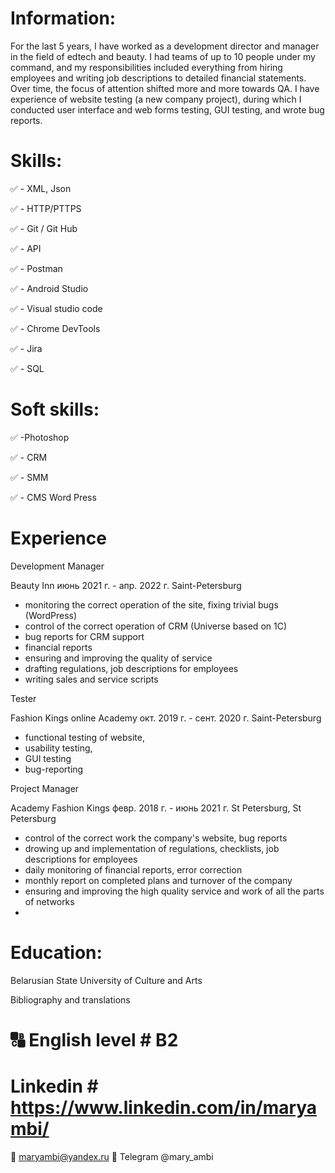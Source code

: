 # Information: #
For the last 5 years, I have worked as a development director and manager in the field of edtech and beauty. I had teams of up to 10 people under my command, and my responsibilities included everything from hiring employees and writing job descriptions to detailed financial statements. Over time, the focus of attention shifted more and more towards QA.
I have experience of website testing (a new company project), during which I conducted user interface and web forms testing, GUI testing, and wrote bug reports.

# Skills: #
✅ - XML, Json

✅ - HTTP/PTTPS

✅ - Git / Git Hub

✅ - API 

✅ - Postman

✅ - Android Studio

✅ - Visual studio code

✅ - Chrome DevTools

✅ - Jira

✅ - SQL

# Soft skills: #

✅ -Photoshop

✅ - CRM

✅ - SMM

✅ - CMS Word Press

# Experience #


Development Manager

Beauty Inn
июнь 2021 г. - апр. 2022 г. 
Saint-Petersburg

- monitoring the correct operation of the site, fixing trivial bugs (WordPress)
- control of the correct operation of CRM (Universe based on 1C)
- bug reports for CRM support
- financial reports
- ensuring and improving the quality of service
- drafting regulations, job descriptions for employees
- writing sales and service scripts


Tester

Fashion Kings online Academy 
окт. 2019 г. - сент. 2020 г.
Saint-Petersburg

- functional testing of website, 
- usability testing, 
- GUI testing
- bug-reporting

Project Manager

Academy Fashion Kings 
февр. 2018 г. - июнь 2021 г. 
St Petersburg, St Petersburg 

- control of the correct work the company's website, bug reports
- drowing up and implementation of regulations, checklists, job descriptions for employees
- daily monitoring of financial reports, error correction
- monthly report on completed plans and turnover of the company
- ensuring and improving the high quality service and work of all the parts of networks
- 

# Education: #

Belarusian State University of Culture and Arts

Bibliography and translations


# 🔠 English level # B2 

# Linkedin # https://www.linkedin.com/in/maryambi/
 
📧 maryambi@yandex.ru
📩 Telegram @mary_ambi
